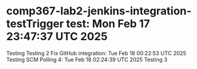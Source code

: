 # comp367-lab2-jenkins-integration-testTrigger test: Mon Feb 17 23:47:37 UTC 2025
Testing
Testing 2
Fix GitHub integration: Tue Feb 18 00:22:53 UTC 2025
Testing SCM Polling 4: Tue Feb 18 02:24:39 UTC 2025
Testing 3
